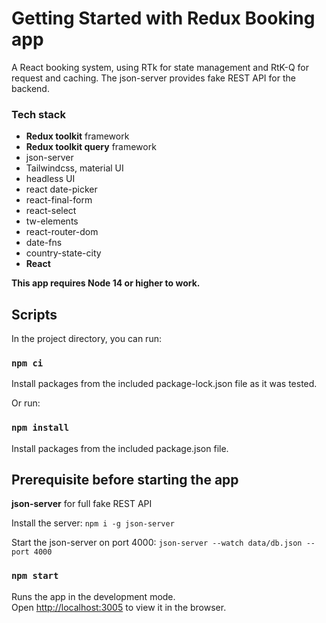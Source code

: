 # Getting Started with Redux Booking app

A React booking system, using RTk for state management and RtK-Q for request and caching. The json-server provides fake
REST API for the backend.

### Tech stack

- **Redux toolkit** framework
- **Redux toolkit query** framework
- json-server
- Tailwindcss, material UI
- headless UI
- react date-picker
- react-final-form
- react-select
- tw-elements
- react-router-dom
- date-fns
- country-state-city
- **React**

**This app requires Node 14 or higher to work.**

## Scripts

In the project directory, you can run:

### `npm ci`

Install packages from the included package-lock.json file as it was tested.

Or run:

### `npm install`

Install packages from the included package.json file.

## Prerequisite before starting the app

**json-server** for full fake REST API

Install the server: `npm i -g json-server`

Start the json-server on port 4000: `json-server --watch data/db.json --port 4000`

### `npm start`

Runs the app in the development mode.\
Open [http://localhost:3005](http://localhost:3005) to view it in the browser.